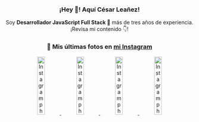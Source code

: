 <div align="center">

<h3>¡Hey 👋! Aquí César Leañez!</h3>

<p>Soy <strong>Desarrollador JavaScript Full Stack 🚀</strong> más de tres años de experiencia.<br />¡Revisa mi contenido 👇!</p>

### 📸 Mis últimas fotos en [mi Instagram](https://instagram.com/cesarsoftware.dev)


<a href='https://instagram.com/p/DKcTQWgxLum' target='_blank'>
  <img width='20%' src='https://instagram.fcmn5-2.fna.fbcdn.net/v/t51.2885-15/503849034_17919602952097059_4092165478866362923_n.jpg?stp=dst-jpg_e35_tt6&efg=eyJ2ZW5jb2RlX3RhZyI6IkZFRUQuaW1hZ2VfdXJsZ2VuLjE0NDB4MTQ0NS5zZHIuZjc1NzYxLmRlZmF1bHRfaW1hZ2UifQ&_nc_ht=instagram.fcmn5-2.fna.fbcdn.net&_nc_cat=103&_nc_oc=Q6cZ2QExi3rDoWZzUhHQ7iQthpwg5MYJafqjWcNt8zcsCY76oGYyfdVraYs8__YuY3jV6t0&_nc_ohc=YY2-hL8OHCwQ7kNvwG7m_Lc&_nc_gid=h58FQcXHZqdGUQ9Vc99d0w&edm=ACWDqb8BAAAA&ccb=7-5&ig_cache_key=MzY0Njg3NDQ4NDgzMDY4MjAyMg%3D%3D.3-ccb7-5&oh=00_AfMx3Ww32lA9vC2zEYnMdvNW4BL1LZv95KWVpdKHlmxCaQ&oe=685148E5&_nc_sid=ee9879' alt='Instagram photo' />
</a>
<a href='https://instagram.com/p/DKcTCZnuO-S' target='_blank'>
  <img width='20%' src='https://instagram.fcmn5-2.fna.fbcdn.net/v/t51.2885-15/503168549_17919602796097059_3346483577265803486_n.jpg?stp=dst-jpg_e15_tt6&efg=eyJ2ZW5jb2RlX3RhZyI6IkNMSVBTLmltYWdlX3VybGdlbi4xOTE2eDEwNzguc2RyLmY3NTc2MS5kZWZhdWx0X2NvdmVyX2ZyYW1lIn0&_nc_ht=instagram.fcmn5-2.fna.fbcdn.net&_nc_cat=103&_nc_oc=Q6cZ2QExi3rDoWZzUhHQ7iQthpwg5MYJafqjWcNt8zcsCY76oGYyfdVraYs8__YuY3jV6t0&_nc_ohc=BqdBr9mYa6wQ7kNvwFW0wN6&_nc_gid=h58FQcXHZqdGUQ9Vc99d0w&edm=ACWDqb8BAAAA&ccb=7-5&ig_cache_key=MzY0Njg3MzUyNjA5NTkwMDU2Mg%3D%3D.3-ccb7-5&oh=00_AfMkW-3a49dspKAG2ByLxzLuol7bPo0jB_Fn1BvlplnyoA&oe=6851365C&_nc_sid=ee9879' alt='Instagram photo' />
</a>
<a href='https://instagram.com/p/DIt9Oknp-PZ' target='_blank'>
  <img width='20%' src='https://instagram.fcmn5-2.fna.fbcdn.net/v/t51.2885-15/491444712_17914409433097059_55076089485466172_n.jpg?stp=dst-jpg_e35_tt6&efg=eyJ2ZW5jb2RlX3RhZyI6IkZFRUQuaW1hZ2VfdXJsZ2VuLjU1MngzNDEuc2RyLmY3NTc2MS5kZWZhdWx0X2ltYWdlIn0&_nc_ht=instagram.fcmn5-2.fna.fbcdn.net&_nc_cat=103&_nc_oc=Q6cZ2QExi3rDoWZzUhHQ7iQthpwg5MYJafqjWcNt8zcsCY76oGYyfdVraYs8__YuY3jV6t0&_nc_ohc=oK3eiPVy7r0Q7kNvwFmMdcg&_nc_gid=h58FQcXHZqdGUQ9Vc99d0w&edm=ACWDqb8BAAAA&ccb=7-5&ig_cache_key=MzYxNTgxNTM1ODA3ODI0Nzg5Nw%3D%3D.3-ccb7-5&oh=00_AfMLUa4n8vZG5czwdpV471ByvWnELWuxthUyivMts8RyzQ&oe=68513CEB&_nc_sid=ee9879' alt='Instagram photo' />
</a>
<a href='https://instagram.com/p/DICt8_ruj1K' target='_blank'>
  <img width='20%' src='https://instagram.fcmn5-1.fna.fbcdn.net/v/t51.2885-15/487811720_2261442050918393_7784971145546330846_n.jpg?stp=dst-jpg_e15_tt6&efg=eyJ2ZW5jb2RlX3RhZyI6IkNMSVBTLmltYWdlX3VybGdlbi42NDB4MTE1Ni5zZHIuZjcxODc4LmRlZmF1bHRfY292ZXJfZnJhbWUifQ&_nc_ht=instagram.fcmn5-1.fna.fbcdn.net&_nc_cat=105&_nc_oc=Q6cZ2QExi3rDoWZzUhHQ7iQthpwg5MYJafqjWcNt8zcsCY76oGYyfdVraYs8__YuY3jV6t0&_nc_ohc=nuaHNGKZn4MQ7kNvwFo0CTJ&_nc_gid=h58FQcXHZqdGUQ9Vc99d0w&edm=ACWDqb8BAAAA&ccb=7-5&ig_cache_key=MzYwMzY0NDc1NTQ5MDc4MjUzOA%3D%3D.3-ccb7-5&oh=00_AfPqt044wYkwJVWhVr5Alt2frWqeGEjFogv7CizD440ZCg&oe=68512FE1&_nc_sid=ee9879' alt='Instagram photo' />
</a>

</div>
